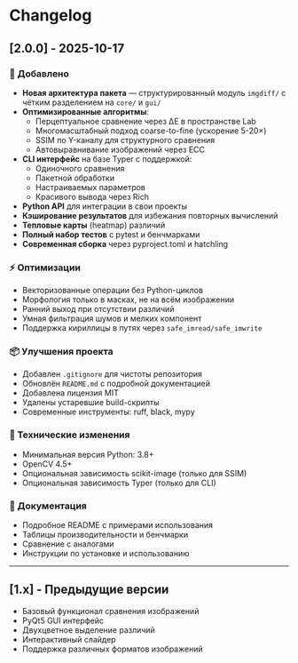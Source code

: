 # Changelog

## [2.0.0] - 2025-10-17

### 🚀 Добавлено
- **Новая архитектура пакета** — структурированный модуль `imgdiff/` с чётким разделением на `core/` и `gui/`
- **Оптимизированные алгоритмы**:
  - Перцептуальное сравнение через ΔE в пространстве Lab
  - Многомасштабный подход coarse-to-fine (ускорение 5-20×)
  - SSIM по Y-каналу для структурного сравнения
  - Автовыравнивание изображений через ECC
- **CLI интерфейс** на базе Typer с поддержкой:
  - Одиночного сравнения
  - Пакетной обработки
  - Настраиваемых параметров
  - Красивого вывода через Rich
- **Python API** для интеграции в свои проекты
- **Кэширование результатов** для избежания повторных вычислений
- **Тепловые карты** (heatmap) различий
- **Полный набор тестов** с pytest и бенчмарками
- **Современная сборка** через pyproject.toml и hatchling

### ⚡ Оптимизации
- Векторизованные операции без Python-циклов
- Морфология только в масках, не на всём изображении
- Ранний выход при отсутствии различий
- Умная фильтрация шумов и мелких компонент
- Поддержка кириллицы в путях через `safe_imread/safe_imwrite`

### 📦 Улучшения проекта
- Добавлен `.gitignore` для чистоты репозитория
- Обновлён `README.md` с подробной документацией
- Добавлена лицензия MIT
- Удалены устаревшие build-скрипты
- Современные инструменты: ruff, black, mypy

### 🔧 Технические изменения
- Минимальная версия Python: 3.8+
- OpenCV 4.5+
- Опциональная зависимость scikit-image (только для SSIM)
- Опциональная зависимость Typer (только для CLI)

### 📝 Документация
- Подробное README с примерами использования
- Таблицы производительности и бенчмарки
- Сравнение с аналогами
- Инструкции по установке и использованию

---

## [1.x] - Предыдущие версии

- Базовый функционал сравнения изображений
- PyQt5 GUI интерфейс
- Двухцветное выделение различий
- Интерактивный слайдер
- Поддержка различных форматов изображений

